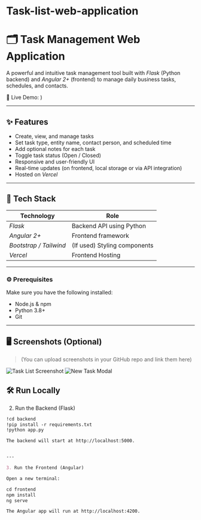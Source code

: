 # Task-list-web-application
 
# 🗂 Task Management Web Application

A powerful and intuitive task management tool built with *Flask* (Python backend) and *Angular 2+* (frontend) to manage daily business tasks, schedules, and contacts.

🚀 Live Demo: )  


---

## ✨ Features

- Create, view, and manage tasks
- Set task type, entity name, contact person, and scheduled time
- Add optional notes for each task
- Toggle task status (Open / Closed)
- Responsive and user-friendly UI
- Real-time updates (on frontend, local storage or via API integration)
- Hosted on *Vercel*

---

## 🔧 Tech Stack

| Technology | Role |
|------------|------|
| *Flask*  | Backend API using Python |
| *Angular 2+* | Frontend framework |
| *Bootstrap / Tailwind* | (If used) Styling components |
| *Vercel* | Frontend Hosting |

---
### ⚙ Prerequisites

Make sure you have the following installed:

- Node.js & npm
- Python 3.8+
- Git

---
## 🖥 Screenshots (Optional)

> (You can upload screenshots in your GitHub repo and link them here)

![Task List Screenshot](./screenshots/task-list.png)
![New Task Modal](./screenshots/new-task.png)
## 🛠 Run Locally

2. Run the Backend (Flask)
```markdown
!cd backend
!pip install -r requirements.txt
!python app.py

The backend will start at http://localhost:5000.


---

3. Run the Frontend (Angular)

Open a new terminal:

cd frontend
npm install
ng serve

The Angular app will run at http://localhost:4200.


